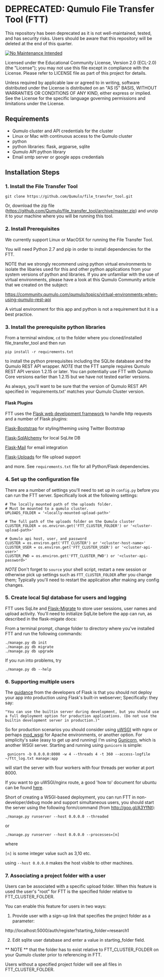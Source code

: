 # DEPRECATED: Qumulo File Transfer Tool (FTT)
This repository has been deprecated as it is not well-maintained, tested, and has security risks.  Users should be aware that this repository will be deleted at the end of this quarter.

[![No Maintenance Intended](http://unmaintained.tech/badge.svg)](http://unmaintained.tech/)

Licensed under the Educational Community License, Version 2.0 (ECL-2.0) (the "License"); 
you may not use this file except in compliance with the License.  Please refer to LICENSE
file as part of this project for details.

Unless required by applicable law or agreed to in writing, software
distributed under the License is distributed on an "AS IS" BASIS, WITHOUT
WARRANTIES OR CONDITIONS OF ANY KIND, either express or implied. See the
License for the specific language governing permissions and limitations under
the License.

## Requirements

* Qumulo cluster and API credentials for the cluster
* Linux or Mac with continuous access to the Qumulo cluster
* python
* python libraries: flask, argparse, sqlite
* Qumulo API python library
* Email smtp server or google apps credentials


## Installation Steps

### 1. Install the File Transfer Tool
```shell
git clone https://github.com/Qumulo/file_transfer_tool.git
```
Or, download the zip file (https://github.com/Qumulo/file_transfer_tool/archive/master.zip) and unzip it to your machine where you will be running this tool.



### 2. Install Prerequisites

We currently support Linux or MacOSX for running the File Transfer Tool.

You will need Python 2.7 and pip in order to install dependencies for the FTT.

NOTE that we strongly recommend using python virtual environments to isolate the libaries used
for this and other python applications from your system versions of python and libraries.  If
you are unfamiliar with the use of virtual environments, please have a look at this Qumulo Community 
article that we created on the subject:

https://community.qumulo.com/qumulo/topics/virtual-environments-when-using-qumulo-rest-api

A virtual environment for this app and python is not a requirement but it is a best practice.



### 3. Install the prerequisite python libraries

From a terminal window, `cd` to the folder where you cloned/installed file_transfer_tool and then run

```
pip install -r requirements.txt
```

to install the python prerequisites including the SQLite database and the Qumulo REST API
wrapper.  *NOTE* that the FTT sample requires Qumulo REST API version 1.2.15 or later.  You can 
potentially use FTT with Qumulo Core versions earlier than 1.2.15 but we have not tested earlier versions.  

As always, you'll want to be sure that the version of Qumulo REST API specified in `requirements.txt' matches
your Qumulo Cluster version.

#### Flask Plugins
FTT uses the [Flask web development framework](http://flask.pocoo.org/) to handle http requests and a number
of Flask plugins:

[Flask-Bootstrap](https://pythonhosted.org/Flask-Bootstrap/) for styling/theming using Twitter Bootstrap

[Flask-SqlAlchemy](https://pythonhosted.org/Flask-SQLAlchemy/) for local SqLite DB

[Flask-Mail](https://pythonhosted.org/Flask-Mail/) for email integration

[Flask-Uploads](#) for file upload support


and more.  See ```requirements.txt``` file for all Python/Flask dependencies.



### 4. Set up the configuration file
There are a number of settings you'll need to set up in `config.py` before you can run the 
FTT server. Specifically look at the following settings:

```
# The locally mounted path of the uploads folder. 
# Must be mounted to a qumulo cluster.
UPLOADS_FOLDER = '<locally-mounted-upload-path>'

# The full path of the uploads folder on the Qumulo cluster
CLUSTER_FOLDER = os.environ.get('FTT_CLUSTER_FOLDER') or '<cluster-upload-path>'

# Qumulo api host, user, and password
CLUSTER = os.environ.get('FTT_CLUSTER') or '<cluster-host-name>'
CLUSTER_USER = os.environ.get('FTT_CLUSTER_USER') or '<cluster-api-user>'
CLUSTER_PWD = os.environ.get('FTT_CLUSTER_PWD') or '<cluster-api-password>'
```

*NOTE* Don't forget to `source` your shell script, restart a new session or otherwise pick up settings 
such as `FTT_CLUSTER_FOLDER` after you change them; Typically you'll need to restart the application
after making any config changes.



### 5. Create local Sql database for users and logging
FTT uses SqLite and [Flask-Migrate](https://flask-migrate.readthedocs.org/en/latest/) to store user sessions, user names and upload activity.  You'll need to
initialize SqlLite before the app can run, as described in the flask-migate docs:

From a terminal prompt, change folder to directory where you've installed FTT and run the 
following commands:

    ./manage.py db init
    ./manage.py db migrate
    ./manage.py db upgrade

If you run into problems, try

```
./manage.py db --help
```



### 6. Supporting multiple users

The [guidance](http://flask.pocoo.org/docs/0.10/deploying/#deployment) from the developers of Flask is that
you should not deploy your app into production using Flask's built-in webserver; Specifically: 
they say:

    "You can use the builtin server during development, but you should use a full deployment option for production applications. (Do not use the builtin development server in production.)"
    
So for production scenarios you should consider using [uWSGI](http://flask.pocoo.org/docs/0.10/deploying/uwsgi/)
with ngnx or perhaps [mod_wsgi](http://flask.pocoo.org/docs/0.10/deploying/mod_wsgi/) for Apache environments, or
another option. For simplicity's sake (easy to get up and running) I'm using [Gunicorn](http://docs.gunicorn.org/en/19.3/),
 which is another WSGI server.  Starting and running using `gunicorn` is simple:
 
     gunicorn -b 0.0.0.0:8000 -w 4 --threads 4 -t 360 --access-logfile ~/ftt_log.txt manage:app
     
will start the server with four workers with four threads per worker at port 8000.

If you want to go uWSGI/nginx route, a good 'how to' document for ubuntu can be found [here](https://www.digitalocean.com/community/tutorials/how-to-serve-flask-applications-with-uwsgi-and-nginx-on-ubuntu-14-04).

Short of creating a WSGI-based deployment, you can run FTT in non-developer/debug mode and support simultaneous users, you 
should start the server using the following form/command (from http://goo.gl/A3YfNt):

```./manage.py runserver --host 0.0.0.0 --threaded```

or

```./manage.py runserver --host 0.0.0.0 --processes=[n]```

where

```[n]```  is some integer value such as 3,10 etc.  

using ```--host 0.0.0.0``` makes the host visible to other machines.



### 7. Associating a project folder with a user
Users can be associated with a specific upload folder.  When this feature is used the user's "root"
for FTT is the specified folder relative to FTT_CLUSTER_FOLDER.

You can enable this feature for users in two ways:

1. Provide user with a sign-up link that specifies the project folder as a parameter:

http://localhost:5000/auth/register?starting_folder=research1

2. Edit sqlite user database and enter a value in starting_folder field.

** NOTE ** that the folder has to exist relative to FTT_CLUSTER_FOLDER on your Qumulo cluster prior to referencing
in FTT.

Users without a specified project folder will see all files in FTT_CLUSTER_FOLDER.
